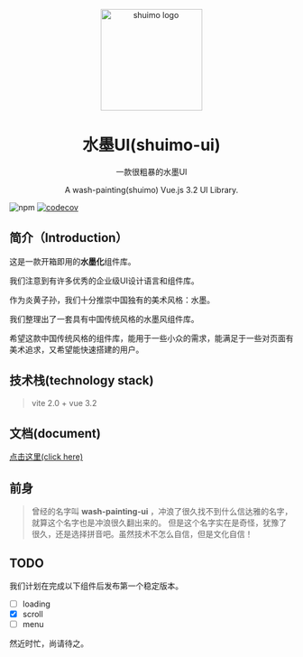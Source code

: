 <p align="center">
  <a href="https://shuimo.janghood.com" target="_blank" rel="noopener noreferrer">
    <img width="180" src="https://raw.githubusercontent.com/janghood/shuimo-ui/master/icons/logo.svg" 
        alt="shuimo logo">
  </a>
</p>
<h1 align="center">水墨UI(shuimo-ui)</h1>

<p align="center">一款很粗暴的水墨UI</p>

<p align="center">A wash-painting(shuimo) Vue.js 3.2 UI Library.</p>

![npm](https://img.shields.io/npm/v/shuimo-ui?color=%23c50315&style=flat-square)
[![codecov](https://codecov.io/gh/janghood/shuimo-ui/branch/master/graph/badge.svg?token=JYTSFCTMZD)](https://codecov.io/gh/janghood/shuimo-ui)

## 简介（Introduction）

这是一款开箱即用的**水墨化**组件库。

我们注意到有许多优秀的企业级UI设计语言和组件库。

作为炎黄子孙，我们十分推崇中国独有的美术风格：水墨。

我们整理出了一套具有中国传统风格的水墨风组件库。

希望这款中国传统风格的组件库，能用于一些小众的需求，能满足于一些对页面有美术追求，又希望能快速搭建的用户。

## 技术栈(technology stack)

> vite 2.0 + vue 3.2

## 文档(document)

[点击这里(click here)](https://shuimo.janghood.com)

## 前身

> 曾经的名字叫 **wash-painting-ui** ，冲浪了很久找不到什么信达雅的名字，就算这个名字也是冲浪很久翻出来的。
> 但是这个名字实在是奇怪，犹豫了很久，还是选择拼音吧。虽然技术不怎么自信，但是文化自信！

## TODO

我们计划在完成以下组件后发布第一个稳定版本。

- [ ] loading
- [x] scroll
- [ ] menu

然近时忙，尚请待之。
